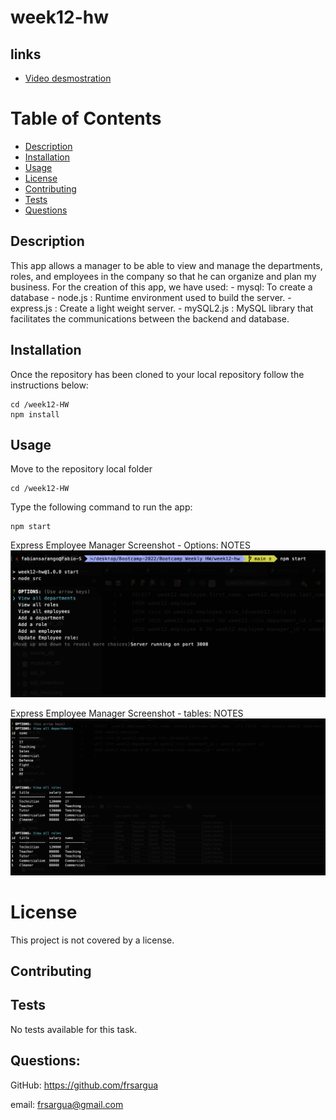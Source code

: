 # week12-hw

## links

- [Video desmostration](https://drive.google.com/file/d/1FAbTkaML-dmceN3ST8EjdcBNdIFyFwi4/view)

# Table of Contents

- [Description](#description)
- [Installation](#Installation)
- [Usage](#Usage)
- [License](#License)
- [Contributing](#Contributing)
- [Tests](#Tests)
- [Questions](#Questions)

## Description

This app allows a manager to be able to view and manage the departments, roles, and employees in the company so that he can organize and plan my business. For the creation of this app, we have used: - mysql: To create a database - node.js : Runtime environment used to build the server. - express.js : Create a light weight server. - mySQL2.js : MySQL library that facilitates the communications between the backend and database.

## Installation

Once the repository has been cloned to your local repository follow the instructions below:

```
cd /week12-HW
npm install
```

## Usage

Move to the repository local folder

```
cd /week12-HW
```

Type the following command to run the app:

```
npm start
```

Express Employee Manager Screenshot - Options: NOTES
![Express Employee Manager Screenshot - Options](./src/imgs/options.png)

Express Employee Manager Screenshot - tables: NOTES
![Express Employee Manager Screenshot - tables](./src/imgs/tables.png)

# License

This project is not covered by a license.

## Contributing

## Tests

No tests available for this task.

## Questions:

GitHub: https://github.com/frsargua

email: frsargua@gmail.com
